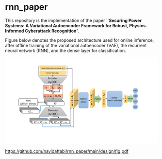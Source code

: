 # rnn_paper

This repository is the implementation of the paper ``**Securing Power Systems: A Variational Autoencoder Framework for Robust, Physics-Informed Cyberattack Recognition**".

Figure below denotes the proposed architecture used for online inference, after offline training of the variational autoencoder (VAE), the recurrent neural network (RNN), and the dense layer for classification.


<picture>
  <source media="(prefers-color-scheme: dark)" srcset="https://github.com/navidaftabi/rnn_paper/blob/main/design/fig.pdf">
  <img src="https://github.com/navidaftabi/rnn_paper/blob/main/design/fig.pdf">
</picture>


https://github.com/navidaftabi/rnn_paper/main/design/fig.pdf
